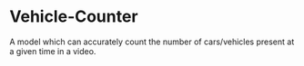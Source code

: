 # Vehicle-Counter
A model which can accurately count the number of cars/vehicles present at a given time in a video.
